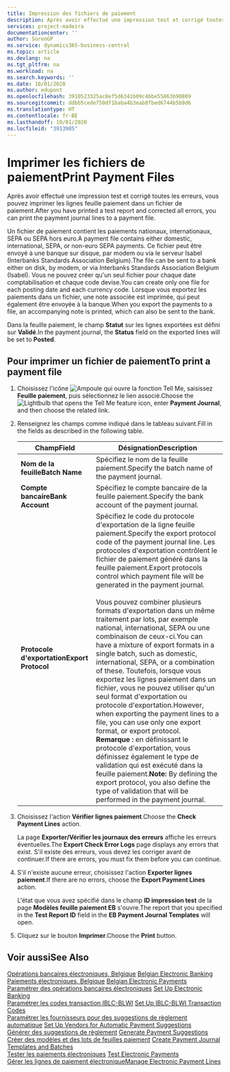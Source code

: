 ```yaml
---
title: Impression des fichiers de paiement
description: Après avoir effectué une impression test et corrigé toutes les erreurs, vous pouvez imprimer les lignes feuille paiement dans un fichier de paiement.
services: project-madeira
documentationcenter: ''
author: SorenGP
ms.service: dynamics365-business-central
ms.topic: article
ms.devlang: na
ms.tgt_pltfrm: na
ms.workload: na
ms.search.keywords: ''
ms.date: 10/01/2020
ms.author: edupont
ms.openlocfilehash: 3910523325ac8ef5d6341b09c4bbe55863b90809
ms.sourcegitcommit: ddbb5cede750df1baba4b3eab8fbed6744b5b9d6
ms.translationtype: HT
ms.contentlocale: fr-BE
ms.lasthandoff: 10/01/2020
ms.locfileid: "3913985"
---
```

# <a name="print-payment-files"></a><span data-ttu-id="9a5b3-103">Imprimer les fichiers de paiement</span><span class="sxs-lookup"><span data-stu-id="9a5b3-103">Print Payment Files</span></span>
<span data-ttu-id="9a5b3-104">Après avoir effectué une impression test et corrigé toutes les erreurs, vous pouvez imprimer les lignes feuille paiement dans un fichier de paiement.</span><span class="sxs-lookup"><span data-stu-id="9a5b3-104">After you have printed a test report and corrected all errors, you can print the payment journal lines to a payment file.</span></span>  

<span data-ttu-id="9a5b3-105">Un fichier de paiement contient les paiements nationaux, internationaux, SEPA ou SEPA hors euro.</span><span class="sxs-lookup"><span data-stu-id="9a5b3-105">A payment file contains either domestic, international, SEPA, or non-euro SEPA payments.</span></span> <span data-ttu-id="9a5b3-106">Ce fichier peut être envoyé à une banque sur disque, par modem ou via le serveur Isabel (Interbanks Standards Association Belgium).</span><span class="sxs-lookup"><span data-stu-id="9a5b3-106">The file can be sent to a bank either on disk, by modem, or via Interbanks Standards Association Belgium (Isabel).</span></span> <span data-ttu-id="9a5b3-107">Vous ne pouvez créer qu'un seul fichier pour chaque date comptabilisation et chaque code devise.</span><span class="sxs-lookup"><span data-stu-id="9a5b3-107">You can create only one file for each posting date and each currency code.</span></span> <span data-ttu-id="9a5b3-108">Lorsque vous exportez les paiements dans un fichier, une note associée est imprimée, qui peut également être envoyée à la banque.</span><span class="sxs-lookup"><span data-stu-id="9a5b3-108">When you export the payments to a file, an accompanying note is printed, which can also be sent to the bank.</span></span>  

<span data-ttu-id="9a5b3-109">Dans la feuille paiement, le champ **Statut** sur les lignes exportées est défini sur **Validé**.</span><span class="sxs-lookup"><span data-stu-id="9a5b3-109">In the payment journal, the **Status** field on the exported lines will be set to **Posted**.</span></span>  

## <a name="to-print-a-payment-file"></a><span data-ttu-id="9a5b3-110">Pour imprimer un fichier de paiement</span><span class="sxs-lookup"><span data-stu-id="9a5b3-110">To print a payment file</span></span>  

1.  <span data-ttu-id="9a5b3-111">Choisissez l'icône ![Ampoule qui ouvre la fonction Tell Me](../../media/ui-search/search_small.png "Dites-moi ce que vous voulez faire"), saisissez **Feuille paiement**, puis sélectionnez le lien associé.</span><span class="sxs-lookup"><span data-stu-id="9a5b3-111">Choose the ![Lightbulb that opens the Tell Me feature](../../media/ui-search/search_small.png "Tell me what you want to do") icon, enter **Payment Journal**, and then choose the related link.</span></span>  
2.  <span data-ttu-id="9a5b3-112">Renseignez les champs comme indiqué dans le tableau suivant.</span><span class="sxs-lookup"><span data-stu-id="9a5b3-112">Fill in the fields as described in the following table.</span></span>  

    |<span data-ttu-id="9a5b3-113">Champ</span><span class="sxs-lookup"><span data-stu-id="9a5b3-113">Field</span></span>|<span data-ttu-id="9a5b3-114">Désignation</span><span class="sxs-lookup"><span data-stu-id="9a5b3-114">Description</span></span>|  
    |---------------------------------|---------------------------------------|  
    |<span data-ttu-id="9a5b3-115">**Nom de la feuille**</span><span class="sxs-lookup"><span data-stu-id="9a5b3-115">**Batch Name**</span></span>|<span data-ttu-id="9a5b3-116">Spécifiez le nom de la feuille paiement.</span><span class="sxs-lookup"><span data-stu-id="9a5b3-116">Specify the batch name of the payment journal.</span></span>|  
    |<span data-ttu-id="9a5b3-117">**Compte bancaire**</span><span class="sxs-lookup"><span data-stu-id="9a5b3-117">**Bank Account**</span></span>|<span data-ttu-id="9a5b3-118">Spécifiez le compte bancaire de la feuille paiement.</span><span class="sxs-lookup"><span data-stu-id="9a5b3-118">Specify the bank account of the payment journal.</span></span>|  
    |<span data-ttu-id="9a5b3-119">**Protocole d'exportation**</span><span class="sxs-lookup"><span data-stu-id="9a5b3-119">**Export Protocol**</span></span>|<span data-ttu-id="9a5b3-120">Spécifiez le code du protocole d'exportation de la ligne feuille paiement.</span><span class="sxs-lookup"><span data-stu-id="9a5b3-120">Specify the export protocol code of the payment journal line.</span></span> <span data-ttu-id="9a5b3-121">Les protocoles d'exportation contrôlent le fichier de paiement généré dans la feuille paiement.</span><span class="sxs-lookup"><span data-stu-id="9a5b3-121">Export protocols control which payment file will be generated in the payment journal.</span></span><br /><br /> <span data-ttu-id="9a5b3-122">Vous pouvez combiner plusieurs formats d'exportation dans un même traitement par lots, par exemple national, international, SEPA ou une combinaison de ceux-ci.</span><span class="sxs-lookup"><span data-stu-id="9a5b3-122">You can have a mixture of export formats in a single batch, such as domestic, international, SEPA, or a combination of these.</span></span> <span data-ttu-id="9a5b3-123">Toutefois, lorsque vous exportez les lignes paiement dans un fichier, vous ne pouvez utiliser qu'un seul format d'exportation ou protocole d'exportation.</span><span class="sxs-lookup"><span data-stu-id="9a5b3-123">However, when exporting the payment lines to a file, you can use only one export format, or export protocol.</span></span> <span data-ttu-id="9a5b3-124">**Remarque :** en définissant le protocole d'exportation, vous définissez également le type de validation qui est exécuté dans la feuille paiement.</span><span class="sxs-lookup"><span data-stu-id="9a5b3-124">**Note:**  By defining the export protocol, you also define the type of validation that will be performed in the payment journal.</span></span>|  

3.  <span data-ttu-id="9a5b3-125">Choisissez l'action **Vérifier lignes paiement**.</span><span class="sxs-lookup"><span data-stu-id="9a5b3-125">Choose the **Check Payment Lines** action.</span></span>

    <span data-ttu-id="9a5b3-126">La page **Exporter/Vérifier les journaux des erreurs** affiche les erreurs éventuelles.</span><span class="sxs-lookup"><span data-stu-id="9a5b3-126">The **Export Check Error Logs** page displays any errors that exist.</span></span> <span data-ttu-id="9a5b3-127">S'il existe des erreurs, vous devez les corriger avant de continuer.</span><span class="sxs-lookup"><span data-stu-id="9a5b3-127">If there are errors, you must fix them before you can continue.</span></span>

4. <span data-ttu-id="9a5b3-128">S'il n'existe aucune erreur, choisissez l'action **Exporter lignes paiement**.</span><span class="sxs-lookup"><span data-stu-id="9a5b3-128">If there are no errors, choose the **Export Payment Lines** action.</span></span>  

    <span data-ttu-id="9a5b3-129">L'état que vous avez spécifié dans le champ **ID impression test** de la page **Modèles feuille paiement EB** s'ouvre.</span><span class="sxs-lookup"><span data-stu-id="9a5b3-129">The report that you specified in the **Test Report ID** field in the **EB Payment Journal Templates** will open.</span></span>  

5.  <span data-ttu-id="9a5b3-130">Cliquez sur le bouton **Imprimer**.</span><span class="sxs-lookup"><span data-stu-id="9a5b3-130">Choose the **Print** button.</span></span>  

## <a name="see-also"></a><span data-ttu-id="9a5b3-131">Voir aussi</span><span class="sxs-lookup"><span data-stu-id="9a5b3-131">See Also</span></span>  
 <span data-ttu-id="9a5b3-132">[Opérations bancaires électroniques, Belgique](belgian-electronic-banking.md) </span><span class="sxs-lookup"><span data-stu-id="9a5b3-132">[Belgian Electronic Banking](belgian-electronic-banking.md) </span></span>  
 <span data-ttu-id="9a5b3-133">[Paiements électroniques, Belgique](belgian-electronic-payments.md) </span><span class="sxs-lookup"><span data-stu-id="9a5b3-133">[Belgian Electronic Payments](belgian-electronic-payments.md) </span></span>  
 <span data-ttu-id="9a5b3-134">[Paramétrer des opérations bancaires électroniques](how-to-set-up-electronic-banking.md) </span><span class="sxs-lookup"><span data-stu-id="9a5b3-134">[Set Up Electronic Banking](how-to-set-up-electronic-banking.md) </span></span>  
 <span data-ttu-id="9a5b3-135">[Paramétrer les codes transaction IBLC-BLWI](how-to-set-up-iblc-blwi-transaction-codes.md) </span><span class="sxs-lookup"><span data-stu-id="9a5b3-135">[Set Up IBLC-BLWI Transaction Codes](how-to-set-up-iblc-blwi-transaction-codes.md) </span></span>  
 <span data-ttu-id="9a5b3-136">[Paramétrer les fournisseurs pour des suggestions de règlement automatique](how-to-set-up-vendors-for-automatic-payment-suggestions.md) </span><span class="sxs-lookup"><span data-stu-id="9a5b3-136">[Set Up Vendors for Automatic Payment Suggestions](how-to-set-up-vendors-for-automatic-payment-suggestions.md) </span></span>  
 <span data-ttu-id="9a5b3-137">[Générer des suggestions de règlement](how-to-generate-payment-suggestions.md) </span><span class="sxs-lookup"><span data-stu-id="9a5b3-137">[Generate Payment Suggestions](how-to-generate-payment-suggestions.md) </span></span>  
 <span data-ttu-id="9a5b3-138">[Créer des modèles et des lots de feuilles paiement](how-to-create-payment-journal-templates-and-batches.md) </span><span class="sxs-lookup"><span data-stu-id="9a5b3-138">[Create Payment Journal Templates and Batches](how-to-create-payment-journal-templates-and-batches.md) </span></span>  
 <span data-ttu-id="9a5b3-139">[Tester les paiements électroniques](how-to-test-electronic-payments.md) </span><span class="sxs-lookup"><span data-stu-id="9a5b3-139">[Test Electronic Payments](how-to-test-electronic-payments.md) </span></span>  
 [<span data-ttu-id="9a5b3-140">Gérer les lignes de paiement électronique</span><span class="sxs-lookup"><span data-stu-id="9a5b3-140">Manage Electronic Payment Lines</span></span>](how-to-manage-electronic-payment-lines.md)
